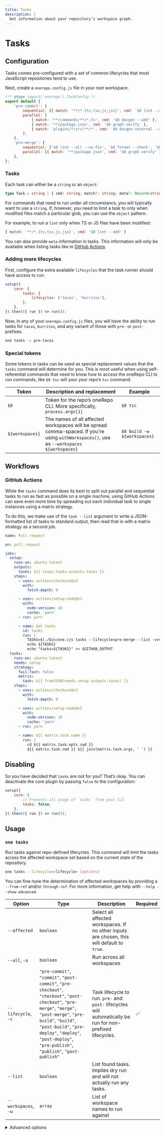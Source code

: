 ```yaml
---
title: Tasks
description: |
  Get information about your repository’s workspace graph.
---
```


# Tasks

## Configuration

Tasks comes pre-configured with a set of common lifecycles that most JavaScript repositories tend to use.

Next, create a `onerepo.config.js` file in your root workspace.

```js title="onerepo.config.js"
/** @type import('onerepo').TaskConfig */
export default {
	'pre-commit': {
		sequential: [{ match: '**/*.{ts,tsx,js,jsx}', cmd: '$0 lint --add' }, '$0 format --add', '$0 tsc'],
		parallel: [
			{ match: '**/commands/**/*.ts', cmd: '$0 docgen --add' },
			{ match: '**/package.json', cmd: '$0 graph verify' },
			{ match: 'plugins/*/src/**/*', cmd: '$0 docgen-internal --add' },
		],
	},
	'pre-merge': {
		sequential: ['$0 lint --all --no-fix', '$0 format --check', '$0 test', '$0 tsc', '$0 build'],
		parallel: [{ match: '**/package.json', cmd: '$0 graph verify' }],
	},
};
```

### Tasks

Each task can either be a `string` or an `object`:

```ts
type Task = string | { cmd: string; match?: string; meta?: Record<string, unknown> };
```

For commands that need to run under all circumstancs, you will typically want to use a `string`. If, however, you need to limit a task to only when modified files match a particular glob, you can use the `object` pattern.

For example, to run a `lint` only when TS or JS files have been modified:

```js
{ match: '**/*.{ts,tsx,js,jsx}', cmd: '$0 lint --add' }
```

You can also provide `meta` information in tasks. This information will only be available when listing tasks like in [GitHub Actions](#github-actions).

### Adding more lifecycles

First, configure the extra available `lifecycles` that the task runner should have access to run:

```js {3-5}
setup({
	core: {
		tasks: {
			lifecycles: ['tacos', 'burritos'],
		},
	},
}).then(({ run }) => run());
```

Now, in any of your `onerepo.config.js` files, you will have the ability to run tasks for `tacos`, `burritos`, and any variant of those with `pre-` or `post-` prefixes.

```sh
one tasks -c pre-tacos
```

### Special tokens

Some tokens in tasks can be used as special replacement values that the `tasks` command will determine for you. This is most useful when using self-referential commands that need to know how to access the oneRepo CLI to run commands, like `$0 tsc` will your your repo’s `tsc` command.

| Token           | Description and replacement                                                                                                               | Example                     |
| --------------- | ----------------------------------------------------------------------------------------------------------------------------------------- | --------------------------- |
| `$0`            | Token for the repo’s oneRepo CLI. More specifically, `process.argv[1]`                                                                    | `$0 tsc`                    |
| `${workspaces}` | The names of all affected workspaces will be spread comma-spaced. If you're using `withWorkspaces()`, use as `--workspaces ${workspaces}` | `$0 build -w ${workspaces}` |

## Workflows

### GitHub Actions

While the `tasks` command does its best to split out parallel and sequential tasks to run as fast as possible on a single machine, using GitHub Actions can save even more time by spreading out each individual task to single instances using a matrix strategy.

To do this, we make use of the `task --list` argument to write a JSON-formatted list of tasks to standard output, then read that in with a matrix strategy as a second job.

```yaml title=".github/workflows/pull-request.yaml"
name: Pull request

on: pull_request

jobs:
  setup:
    runs-on: ubuntu-latest
    outputs:
      tasks: ${{ steps.tasks.outputs.tasks }}
    steps:
      - uses: actions/checkout@v3
        with:
          fetch-depth: 0

      - uses: actions/setup-node@v3
        with:
          node-version: 18
          cache: 'yarn'
      - run: yarn

      - name: Get tasks
        id: tasks
        run: |
          TASKS=$(./bin/one.cjs tasks --lifecycle=pre-merge --list -vvvvv)
          echo ${TASKS}
          echo "tasks=${TASKS}" >> $GITHUB_OUTPUT
  tasks:
    runs-on: ubuntu-latest
    needs: setup
    strategy:
      fail-fast: false
      matrix:
        task: ${{ fromJSON(needs.setup.outputs.tasks) }}
    steps:
      - uses: actions/checkout@v3
        with:
          fetch-depth: 0

      - uses: actions/setup-node@v3
        with:
          node-version: 18
          cache: 'yarn'
      - run: yarn

      - name: ${{ matrix.task.name }}
        run: |
          cd ${{ matrix.task.opts.cwd }}
          ${{ matrix.task.cmd }} ${{ join(matrix.task.args, ' ') }}
```

## Disabling

So you have decided that `tasks` are not for you? That’s okay. You can deactivate the core plugin by passing `false` to the configuration:

```js
setup({
	core: {
		// Prevents all usage of `tasks` from your CLI
		tasks: false,
	},
}).then(({ run }) => run());
```

## Usage

<!-- start-auto-generated-from-cli-tasks -->

### `one tasks`

Run tasks against repo-defined lifecycles. This command will limit the tasks across the affected workspace set based on the current state of the repository.

```sh
one tasks --lifecycle=<lifecycle> [options]
```

You can fine-tune the determination of affected workspaces by providing a `--from-ref` and/or `through-ref`. For more information, get help with `--help --show-advanced`.

| Option               | Type                                                                                                                                                                                                                                                                            | Description                                                                                                 | Required |
| -------------------- | ------------------------------------------------------------------------------------------------------------------------------------------------------------------------------------------------------------------------------------------------------------------------------- | ----------------------------------------------------------------------------------------------------------- | -------- |
| `--affected`         | `boolean`                                                                                                                                                                                                                                                                       | Select all affected workspaces. If no other inputs are chosen, this will default to `true`.                 |          |
| `--all`, `-a`        | `boolean`                                                                                                                                                                                                                                                                       | Run across all workspaces                                                                                   |          |
| `--lifecycle`, `-c`  | `"pre-commit"`, `"commit"`, `"post-commit"`, `"pre-checkout"`, `"checkout"`, `"post-checkout"`, `"pre-merge"`, `"merge"`, `"post-merge"`, `"pre-build"`, `"build"`, `"post-build"`, `"pre-deploy"`, `"deploy"`, `"post-deploy"`, `"pre-publish"`, `"publish"`, `"post-publish"` | Task lifecycle to run. `pre-` and `post-` lifecycles will automatically be run for non-prefixed lifecycles. | ✅       |
| `--list`             | `boolean`                                                                                                                                                                                                                                                                       | List found tasks. Implies dry run and will not actually run any tasks.                                      |          |
| `--workspaces`, `-w` | `array`                                                                                                                                                                                                                                                                         | List of workspace names to run against                                                                      |          |

<details>

<summary>Advanced options</summary>

| Option          | Type                                  | Description                                                               | Required |
| --------------- | ------------------------------------- | ------------------------------------------------------------------------- | -------- |
| `--from-ref`    | `string`                              | Git ref to start looking for affected files or workspaces                 |          |
| `--ignore`      | `array`, default: `[".changesets/*"]` | List of filepath strings or globs to ignore when matching tasks to files. |          |
| `--through-ref` | `string`                              | Git ref to start looking for affected files or workspaces                 |          |

</details>

<!-- end-auto-generated-from-cli-tasks -->
